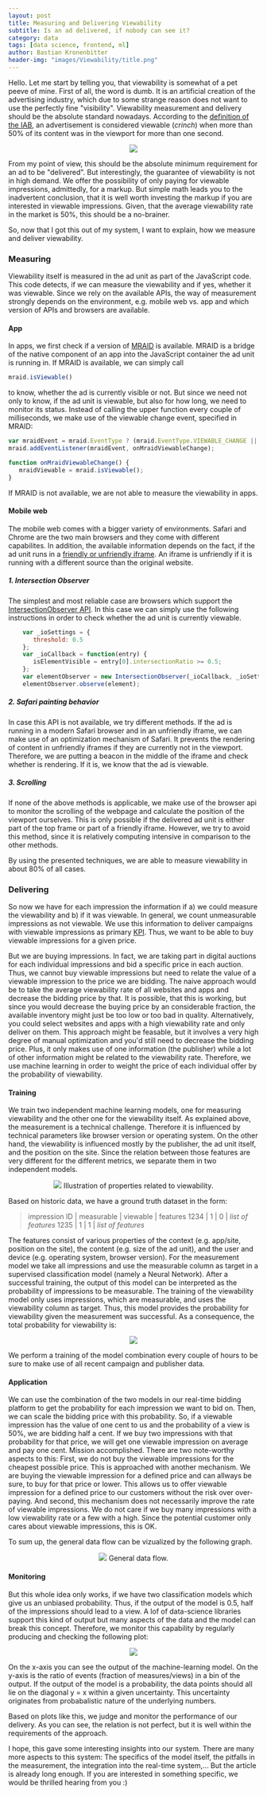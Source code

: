 ```yaml
---
layout: post
title: Measuring and Delivering Viewability
subtitle: Is an ad delivered, if nobody can see it?
category: data
tags: [data science, frontend, ml]
author: Bastian Kronenbitter
header-img: "images/Viewability/title.png"
---
```


Hello. Let me start by telling you, that viewability is somewhat of a pet peeve of mine. First of all, the word is dumb. It is an artificial creation of the advertising industry, which due to some strange reason does not want to use the perfectly fine "visibility".
Viewability measurement and delivery should be the absolute standard nowadays. According to the [definition of the IAB](https://www.iab.com/wp-content/uploads/2015/06/MRC-Viewable-Ad-Impression-Measurement-Guideline.pdf), an advertisement is considered viewable (*crinch*) when more than 50% of its content was in the viewport for more than one second.

<p align="center"> <img src="../images/Viewability/view.png">
</p>

From my point of view, this should be the absolute minimum requirement for an ad to be "delivered".
But interestingly, the guarantee of viewability is not in high demand. We offer the possibility of only paying for viewable impressions, admittedly, for a markup. But simple math leads you to the inadvertent conclusion, that it is well worth investing the markup if you are interested in viewable impressions. Given, that the average viewability rate in the market is 50%, this should be a no-brainer.

So, now that I got this out of my system, I want to explain, how we measure and deliver viewability.


### Measuring

Viewability itself is measured in the ad unit as part of the JavaScript code. This code detects, if we can measure the viewability and if yes, whether it was viewable. Since we rely on the available APIs, the way of measurement strongly depends on the environment, e.g. mobile web vs. app and which version of APIs and browsers are available.

#### App
In apps, we first check if a version of [MRAID](https://www.iab.com/guidelines/mobile-rich-media-ad-interface-definitions-mraid/) is available. MRAID is a bridge of the native component of an app into the JavaScript container the ad unit is running in. If MRAID is available, we can simply call

```javascript
mraid.isViewable()
```

to know, whether the ad is currently visible or not. But since we need not only to know, if the ad unit is viewable, but also for how long, we need to monitor its status. Instead of calling the upper function every couple of milliseconds, we make use of the viewable change event, specified in MRAID:

```javascript
var mraidEvent = mraid.EventType ? (mraid.EventType.VIEWABLE_CHANGE || 'viewableChange') : 'viewableChange';
mraid.addEventListener(mraidEvent, onMraidViewableChange);

function onMraidViewableChange() {
   mraidViewable = mraid.isViewable();
}
```

If MRAID is not available, we are not able to measure the viewability in apps.


#### Mobile web

The mobile web comes with a bigger variety of environments. Safari and Chrome are the two main browsers and they come with different capabilites. In addition, the available information depends on the fact, if the ad unit runs in a [friendly or unfriendly iframe](https://support.adform.com/documentation/good-to-know/friendly-and-non-friendly-iframes/). An iframe is unfriendly if it is running with a different source than the original website.

##### 1. Intersection Observer
The simplest and most reliable case are browsers which support the [IntersectionObserver API](https://developer.mozilla.org/en-US/docs/Web/API/Intersection_Observer_API). In this case we can simply use the following instructions in order to check whether the ad unit is currently viewable.

```javascript
    var _ioSettings = {
       threshold: 0.5
    };
    var _ioCallback = function(entry) {
       isElementVisible = entry[0].intersectionRatio >= 0.5;
    };
    var elementObserver = new IntersectionObserver(_ioCallback, _ioSettings);
    elementObserver.observe(element);
```


##### 2. Safari painting behavior
In case this API is not available, we try different methods. If the ad is running in a modern Safari browser and in an unfriendly iframe, we can make use of an optimization mechanism of Safari. It prevents the rendering of content in unfriendly iframes if they are currently not in the viewport. Therefore, we are putting a beacon in the middle of the iframe and check whether is rendering. If it is, we know that the ad is viewable.

##### 3. Scrolling
If none of the above methods is applicable, we make use of the browser api to monitor the scrolling of the webpage and calculate the position of the viewport ourselves. This is only possible if the delivered ad unit is either part of the top frame or part of a friendly iframe. However, we try to avoid this method, since it is relatively computing intensive in comparison to the other methods.

By using the presented techniques, we are able to measure viewability in about 80% of all cases.


### Delivering

So now we have for each impression the information if a) we could measure the viewability and b) if it was viewable.
In general, we count unmeasurable impressions as not viewable.
We use this information to deliver campaigns with viewable impressions as primary [KPI](https://en.wikipedia.org/wiki/Performance_indicator). Thus, we want to be able to buy viewable impressions for a given price.

But we are buying impressions. In fact, we are taking part in digital auctions for each individual impressions and bid a specific price in each auction. Thus, we cannot buy viewable impressions but need to relate the value of a viewable impression to the price we are bidding. The naive approach would be to take the average viewability rate of all websites and apps and decrease the bidding price by that. It is possible, that this is working, but since you would decrease the buying price by an considerable fraction, the available inventory might just be too low or too bad in quality.
Alternatively, you could select websites and apps with a high viewability rate and only deliver on them. This approach might be feasable, but it involves a very high degree of manual optimization and you'd still need to decrease the bidding price. Plus, it only makes use of one information (the publisher) while a lot of other information might be related to the viewability rate.
Therefore, we use machine learning in order to weight the price of each individual offer by the probability of viewability.

#### Training

We train two independent machine learning models, one for measuring viewability and the other one for the viewability itself. As explained above, the measurement is a technical challenge. Therefore it is influenced by technical parameters like browser version or operating system.
On the other hand, the viewability is influenced mostly by the publisher, the ad unit itself, and the position on the site. Since the relation between those features are very different for the different metrics, we separate them in two independent models.

<p align="center"> <img src="../images/Viewability/prop.png">
Illustration of properties related to viewability.
</p>

Based on historic data, we have a ground truth dataset in the form:
> impression ID | measurable | viewable | features
> 1234 | 1 | 0 | *list of features*
> 1235 | 1 | 1 | *list of features*

The features consist of various properties of the context (e.g. app/site, position on the site), the content (e.g. size of the ad unit), and the user and device (e.g. operating system, browser version).
For the measurement model we take all impressions and use the measurable column as target in a supervised classification model (namely a Neural Network).
After a successful training, the output of this model can be interpreted as the probability of impressions to be measurable. The training of the viewability model only uses impressions, which are measurable, and uses the viewability column as target.
Thus, this model provides the probability for viewability given the measurement was successful. As a consequence, the total probability for viewability is:

<p align="center"> <img src="../images/Viewability/form.png"> </p>

We perform a training of the model combination every couple of hours to be sure to make use of all recent campaign and publisher data.

#### Application

We can use the combination of the two models in our real-time bidding platform to get the probability for each impression we want to bid on. Then, we can scale the bidding price with this probability.
So, if a viewable impression has the value of one cent to us and the probability of a view is 50%, we are bidding half a cent. If we buy two impressions with that probability for that price, we will get one viewable impression on average and pay one cent.
Mission accomplished. There are two note-worthy aspects to this: First, we do not buy the viewable impressions for the cheapest possible price. This is approached with another mechanism. We are buying the viewable impression for a defined price and can allways be sure, to buy for that price or lower.
This allows us to offer viewable impression for a defined price to our customers without the risk over over-paying.
And second, this mechanism does not necessarily improve the rate of viewable impressions. We do not care if we buy many impressions with a low viewability rate or a few with a high. Since the potential customer only cares about viewable impressions, this is OK.

To sum up, the general data flow can be vizualized by the following graph.

<p align="center"> <img src="../images/Viewability/overview.png">
General data flow.
</p>


#### Monitoring

But this whole idea only works, if we have two classification models which give us an unbiased probability. Thus, if the output of the model is 0.5, half of the impressions should lead to a view. A lof of data-science libraries support this kind of output but many aspects of the data and the model can break this concept.
Therefore, we monitor this capability by regularly producing and checking the following plot:
<p align="center"> <img src="../images/Viewability/diag.png"> </p>

On the x-axis you can see the output of the machine-learning model. On the y-axis is the ratio of events (fraction of measures/views) in a bin of the output. If the output of the model is a probability, the data points should all lie on the diagonal y = x within a given uncertainty.
This uncertainty originates from probabalistic nature of the underlying numbers.

Based on plots like this, we judge and monitor the performance of our delivery. As you can see, the relation is not perfect, but it is well within the requirements of the approach.

I hope, this gave some interesting insights into our system. There are many more aspects to this system: The specifics of the model itself, the pitfalls in the measurement, the integration into the real-time system,... But the article is already long enough. If you are interested in something specific, we would be thrilled hearing from you :)